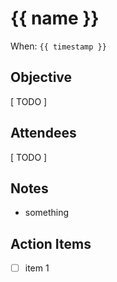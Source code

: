 # {{ name }}

When: `{{ timestamp }}`

## Objective

[ TODO ]

## Attendees

[ TODO ]

## Notes

- something

## Action Items

- [ ] item 1
